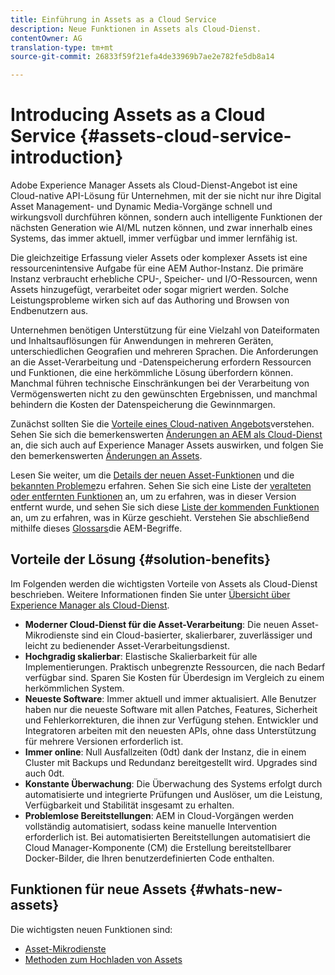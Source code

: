 ```yaml
---
title: Einführung in Assets as a Cloud Service
description: Neue Funktionen in Assets als Cloud-Dienst.
contentOwner: AG
translation-type: tm+mt
source-git-commit: 26833f59f21efa4de33969b7ae2e782fe5db8a14

---
```



# Introducing Assets as a Cloud Service {#assets-cloud-service-introduction}

<!-- Need review information from gklebus -->

Adobe Experience Manager Assets als Cloud-Dienst-Angebot ist eine Cloud-native API-Lösung für Unternehmen, mit der sie nicht nur ihre Digital Asset Management- und Dynamic Media-Vorgänge schnell und wirkungsvoll durchführen können, sondern auch intelligente Funktionen der nächsten Generation wie AI/ML nutzen können, und zwar innerhalb eines Systems, das immer aktuell, immer verfügbar und immer lernfähig ist.

Die gleichzeitige Erfassung vieler Assets oder komplexer Assets ist eine ressourcenintensive Aufgabe für eine AEM Author-Instanz. Die primäre Instanz verbraucht erhebliche CPU-, Speicher- und I/O-Ressourcen, wenn Assets hinzugefügt, verarbeitet oder sogar migriert werden. Solche Leistungsprobleme wirken sich auf das Authoring und Browsen von Endbenutzern aus.

Unternehmen benötigen Unterstützung für eine Vielzahl von Dateiformaten und Inhaltsauflösungen für Anwendungen in mehreren Geräten, unterschiedlichen Geografien und mehreren Sprachen. Die Anforderungen an die Asset-Verarbeitung und -Datenspeicherung erfordern Ressourcen und Funktionen, die eine herkömmliche Lösung überfordern können. Manchmal führen technische Einschränkungen bei der Verarbeitung von Vermögenswerten nicht zu den gewünschten Ergebnissen, und manchmal behindern die Kosten der Datenspeicherung die Gewinnmargen.

Zunächst sollten Sie die [Vorteile eines Cloud-nativen Angebots](#solution-benefits)verstehen. Sehen Sie sich die bemerkenswerten [Änderungen an AEM als Cloud-Dienst](/help/release-notes/aem-cloud-changes.md) an, die sich auch auf Experience Manager Assets auswirken, und folgen Sie den bemerkenswerten [Änderungen an Assets](/help/assets/assets-cloud-changes.md).

Lesen Sie weiter, um die [Details der neuen Asset-Funktionen](#whats-new-assets) und die [bekannten Probleme](/help/release-notes/known-issues.md)zu erfahren. Sehen Sie sich eine Liste der [veralteten oder entfernten Funktionen](/help/release-notes/deprecated-removed-features.md) an, um zu erfahren, was in dieser Version entfernt wurde, und sehen Sie sich diese [Liste der kommenden Funktionen](/help/release-notes/known-issues.md#upcoming-assets-capabilities) an, um zu erfahren, was in Kürze geschieht. Verstehen Sie abschließend mithilfe dieses [Glossars](/help/overview/terminology.md)die AEM-Begriffe.

## Vorteile der Lösung {#solution-benefits}

Im Folgenden werden die wichtigsten Vorteile von Assets als Cloud-Dienst beschrieben. Weitere Informationen finden Sie unter [Übersicht über Experience Manager als Cloud-Dienst](/help/overview/introduction.md).

* **Moderner Cloud-Dienst für die Asset-Verarbeitung**: Die neuen Asset-Mikrodienste sind ein Cloud-basierter, skalierbarer, zuverlässiger und leicht zu bedienender Asset-Verarbeitungsdienst.
* **Hochgradig skalierbar**: Elastische Skalierbarkeit für alle Implementierungen. Praktisch unbegrenzte Ressourcen, die nach Bedarf verfügbar sind. Sparen Sie Kosten für Überdesign im Vergleich zu einem herkömmlichen System.
* **Neueste Software**: Immer aktuell und immer aktualisiert. Alle Benutzer haben nur die neueste Software mit allen Patches, Features, Sicherheit und Fehlerkorrekturen, die ihnen zur Verfügung stehen. Entwickler und Integratoren arbeiten mit den neuesten APIs, ohne dass Unterstützung für mehrere Versionen erforderlich ist.
* **Immer online**: Null Ausfallzeiten (0dt) dank der Instanz, die in einem Cluster mit Backups und Redundanz bereitgestellt wird. Upgrades sind auch 0dt.
* **Konstante Überwachung**: Die Überwachung des Systems erfolgt durch automatisierte und integrierte Prüfungen und Auslöser, um die Leistung, Verfügbarkeit und Stabilität insgesamt zu erhalten.
* **Problemlose Bereitstellungen**: AEM in Cloud-Vorgängen werden vollständig automatisiert, sodass keine manuelle Intervention erforderlich ist. Bei automatisierten Bereitstellungen automatisiert die Cloud Manager-Komponente (CM) die Erstellung bereitstellbarer Docker-Bilder, die Ihren benutzerdefinierten Code enthalten.

## Funktionen für neue Assets {#whats-new-assets}

Die wichtigsten neuen Funktionen sind:

* [Asset-Mikrodienste](/help/assets/asset-microservices-overview.md)
* [Methoden zum Hochladen von Assets](/help/assets/add-assets.md)
